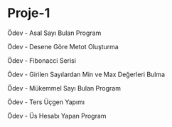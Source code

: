 # Proje-1
Ödev - Asal Sayı Bulan Program

Ödev - Desene Göre Metot Oluşturma

Ödev - Fibonacci Serisi

Ödev - Girilen Sayılardan Min ve Max Değerleri Bulma

Ödev - Mükemmel Sayı Bulan Program

Ödev - Ters Üçgen Yapımı

Ödev - Üs Hesabı Yapan Program

